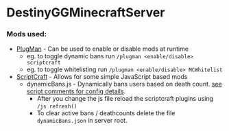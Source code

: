 # DestinyGGMinecraftServer

### Mods used:
- [PlugMan](http://dev.bukkit.org/bukkit-plugins/plugman/) - Can be used to enable or disable mods at runtime
  - eg. to toggle dynamic bans run `/plugman <enable/disable> scriptcraft`
  - eg. to toggle whitelisting run `/plugman <enable/disable> MCWhitelist`
- [ScriptCraft](https://github.com/walterhiggins/ScriptCraft) - Allows for some simple JavaScript based mods 
  - dynamicBans.js - Dynamically bans users based on death count. [see script comments for config details](https://github.com/xtphty/DestinyGGMinecraftServer/blob/master/scriptcraft/plugins/dynamicBans.js).    
    - After you change the js file reload the scriptcraft plugins using `/js refresh()`
    - To clear active bans / deathcounts delete the file `dynamicBans.json` in server root.
